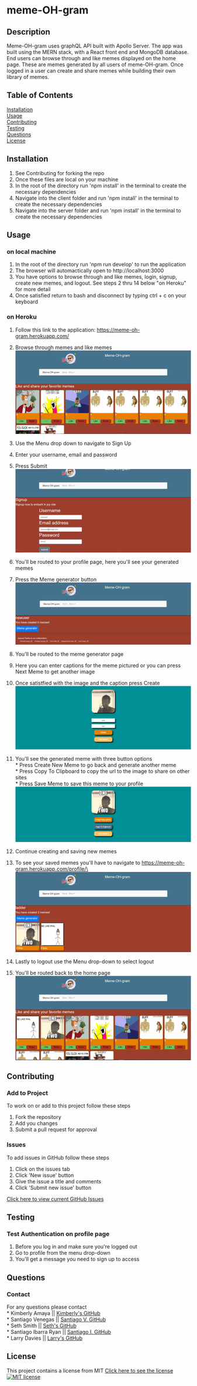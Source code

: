 # meme-OH-gram

## Description
  Meme-OH-gram uses graphQL API built with Apollo Server. The app was built using the MERN stack, with a React front end and MongoDB database. End users can browse through and like memes displayed on the home page. These are memes generated by all users of meme-OH-gram. Once logged in a user can create and share memes while building their own library of memes.

  ## Table of Contents
  [Installation](#Installation)  
  [Usage](#Usage)  
  [Contributing](#Contributing)   
  [Testing](#Testing)  
  [Questions](#Questions)  
  [License](#License) 
  
  ## Installation
  1. See Contributing for forking the repo
  2. Once these files are local on your machine
  3. In the root of the directory run 'npm install' in the terminal to create the necessary dependencies
  4. Navigate into the client folder and run 'npm install' in the terminal to create the necessary dependencies
  5. Navigate into the server folder and run 'npm install' in the terminal to create the necessary dependencies
  
  ## Usage
  ### on local machine
  1. In the root of the directory run 'npm run develop' to run the application
  2. The browser will automactically open to http://localhost:3000
  3. You have options to browse through and like memes, login, signup, create new memes, and logout. See steps 2 thru 14 below "on Heroku" for more detail
  4. Once satisfied return to bash and disconnect by typing ctrl + c on your keyboard

  ### on Heroku
  1. Follow this link to the application: https://meme-oh-gram.herokuapp.com/
  2. Browse through memes and like memes
  ![browse](./client/public/Assets/readme/browse.JPG)

  3. Use the Menu drop down to navigate to Sign Up
  4. Enter your username, email and password
  5. Press Submit
  ![signup](./client/public/Assets/readme/signup.JPG)

  6. You'll be routed to your profile page, here you'll see your generated memes
  7. Press the Meme generator button
  ![profileUsername](./client/public/Assets/readme/profileUsername.JPG)

  8. You'll be routed to the meme generator page
  9. Here you can enter captions for the meme pictured or you can press Next Meme to get another image
  10. Once satistfied with the image and the caption press Create 
  ![meme-generator-create](./client/public/Assets/readme/meme-generator-create.JPG)

  11. You'll see the generated meme with three button options  
    * Press Create New Meme to go back and generate another meme  
    * Press Copy To Clipboard to copy the url to the image to share on other sites  
    * Press Save Meme to save this meme to your profile  
  ![save-generator-create](./client/public/Assets/readme/save-generator-create.JPG)

  11. Continue creating and saving new memes
  12. To see your saved memes you'll have to navigate to https://meme-oh-gram.herokuapp.com/profile/\<username>
  ![profileUsername-w-memes](./client/public/Assets/readme/profileUsername-w-memes.JPG)

  13. Lastly to logout use the Menu drop-down to select logout
  14. You'll be routed back to the home page
  ![logout](./client/public/Assets/readme/logout.JPG)

  ## Contributing                                                                                                
  
  ### Add to Project  
  To work on or add to this project follow these steps  
  1. Fork the repository  
  2. Add you changes  
  3. Submit a pull request for approval  
  
  ### Issues
  To add issues in GitHub follow these steps
  1. Click on the issues tab
  2. Click 'New issue' button
  3. Give the issue a title and comments
  4. Click 'Submit new issue' button

  [Click here to view current GitHub Issues](https://github.com/kimberlyamaya/meme-OH-gram/issues)   

  ## Testing

  ### Test Authentication on profile page
  1. Before you log in and make sure you're logged out 
  2. Go to profile from the menu drop-down  
  3. You'll get a message you need to sign up to access  

  ## Questions

  ### Contact
  For any questions please contact  
    * Kimberly Amaya || [Kimberly's GitHub](https://github.com/kimberlyamaya)  
    * Santiago Venegas || [Santiago V. GitHub](https://github.com/santiagov916)  
    * Seth Smith || [Seth's GitHub](https://github.com/Seth20smith)  
    * Santiago Ibarra Ryan || [Santiago I. GitHub](https://github.com/SantiBass)  
    * Larry Davies || [Larry's GitHub](https://github.com/Lssdavies)  
  
  ## License
  This project contains a license from MIT 
  [Click here to see the license](license.md)
  [![MIT license](https://img.shields.io/badge/License-MIT-blue.svg)](https://mit-license.org/) 